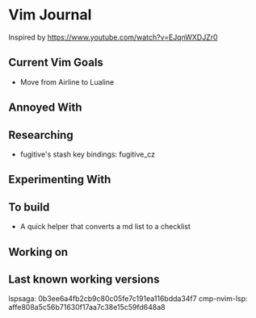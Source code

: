 Vim Journal
===

Inspired by https://www.youtube.com/watch?v=EJqnWXDJZr0


Current Vim Goals
---

 - Move from Airline to Lualine

Annoyed With
---


Researching
---

 - fugitive's stash key bindings: fugitive_cz


Experimenting With
---

To build
---

- A quick helper that converts a md list to a checklist

Working on
---

Last known working versions
---

lspsaga:      0b3ee6a4fb2cb9c80c05fe7c191ea116bdda34f7
cmp-nvim-lsp: affe808a5c56b71630f17aa7c38e15c59fd648a8

